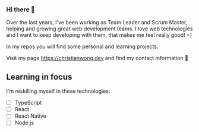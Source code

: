 ### Hi there 👋

Over the last years, I've been working as Team Leader and Scrum Master, helping and growing great web development teams.
I love web technologies and I want to keep developing with them, that makes me feel really good! =)

In my repos you will find some personal and learning projects.

Visit my page https://christianwong.dev and find my contact information 🖖

## Learning in focus

I'm reskilling myself in these technologies:

- [ ] TypeScript 
- [ ] React
- [ ] React Native
- [ ] Node.js
